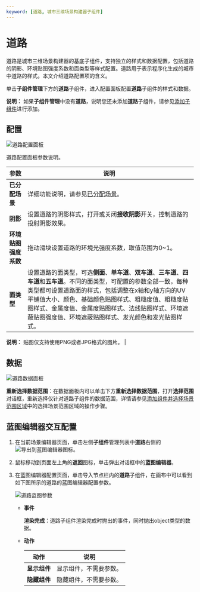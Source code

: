 ```yaml
---
keyword: [道路, 城市三维场景构建器子组件]
---
```


# 道路

道路是城市三维场景构建器的基底子组件，支持独立的样式和数据配置，包括道路的阴影、环境贴图强度系数和面类型等样式配置。道路用于表示程序化生成的城市中道路的样式。本文介绍道路配置项的含义。

单击**子组件管理**下方的**道路**子组件，进入配置面板配置**道路**子组件的样式和数据。

**说明：** 如果**子组件管理**中没有**道路**，说明您还未添加**道路**子组件，请参见[添加子组件](/cn.zh-CN/城市三维场景构建器/子组件面板管理.md)进行添加。

## 配置

![道路配置面板](https://static-aliyun-doc.oss-accelerate.aliyuncs.com/assets/img/zh-CN/9070807061/p185136.png)

道路配置面板参数说明。

|参数|说明|
|--|--|
|**已分配场景**|详细功能说明，请参见[已分配场景](/cn.zh-CN/城市三维场景构建器/子组件说明/子组件配置项说明.md)。|
|**阴影**|设置道路的阴影样式，打开或关闭**接收阴影**开关，控制道路的投射阴影效果。|
|**环境贴图强度系数**|拖动滑块设置道路的环境光强度系数，取值范围为0~1。|
|**面类型**|设置道路的面类型，可选**侧面**、**单车道**、**双车道**、**三车道**、**四车道**和**五车道**。不同的面类型，可配置的参数全部一致，每种类型都可设置道路面的样式，包括调整在x轴和y轴方向的UV平铺值大小、颜色、基础颜色贴图样式、粗糙度值、粗糙度贴图样式、金属度值、金属度贴图样式、法线贴图样式、环境遮蔽贴图强度值、环境遮蔽贴图样式、发光颜色和发光贴图样式。

**说明：** 贴图仅支持使用PNG或者JPG格式的图片。 |

## 数据

![道路数据面板](https://static-aliyun-doc.oss-accelerate.aliyuncs.com/assets/img/zh-CN/9070807061/p185142.jpg)

**重新选择数据范围**：在数据面板内可以单击下方**重新选择数据范围**，打开**选择范围**对话框，重新选择仅针对道路子组件的数据范围，详情请参见[添加组件并选择场景范围区域](/cn.zh-CN/城市三维场景构建器/场景基础配置项.md)中的选择场景范围区域的操作步骤。

## 蓝图编辑器交互配置

1.  在当前场景编辑器页面，单击左侧**子组件**管理列表中**道路**右侧的![导出到蓝图编辑器](https://static-aliyun-doc.oss-accelerate.aliyuncs.com/assets/img/zh-CN/2434449951/p89089.jpg)图标。
2.  鼠标移动到页面左上角的**返回**图标，单击弹出对话框中的**蓝图编辑器**。
3.  在蓝图编辑器配置页面，单击导入节点栏内的**道路**子组件，在画布中可以看到如下图所示的道路的蓝图编辑器配置参数。

    ![道路蓝图参数](https://static-aliyun-doc.oss-accelerate.aliyuncs.com/assets/img/zh-CN/9070807061/p185144.jpg)

    -   **事件**

        **渲染完成**：道路子组件渲染完成时抛出的事件，同时抛出object类型的数据。

    -   **动作**

        |动作|说明|
        |--|--|
        |**显示组件**|显示组件，不需要参数。|
        |**隐藏组件**|隐藏组件，不需要参数。|


